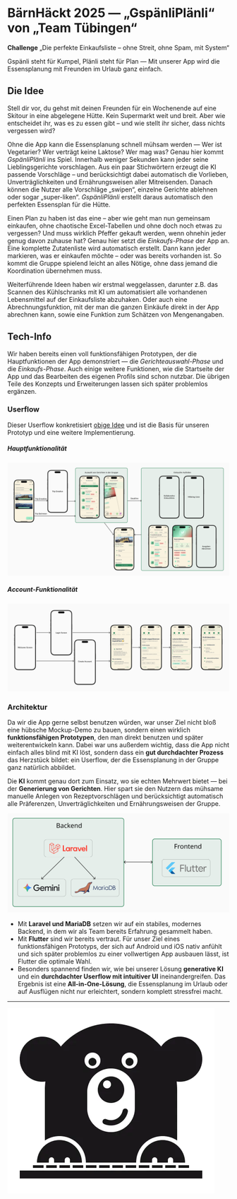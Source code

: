BärnHäckt 2025 — „GspänliPlänli“ von „Team Tübingen“
====================================================

**Challenge** „Die perfekte Einkaufsliste – ohne Streit, ohne Spam, mit System“

Gspänli steht für Kumpel, Plänli steht für Plan — Mit unserer App wird die Essensplanung mit Freunden im Urlaub ganz einfach.


## Die Idee

Stell dir vor, du gehst mit deinen Freunden für ein Wochenende auf eine Skitour in eine abgelegene Hütte. Kein Supermarkt weit und breit. Aber wie entscheidet ihr, was es zu essen gibt – und wie stellt ihr sicher, dass nichts vergessen wird?

Ohne die App kann die Essensplanung schnell mühsam werden — Wer ist Vegetarier? Wer verträgt keine Laktose? Wer mag was? Genau hier kommt *GspänliPlänli* ins Spiel. Innerhalb weniger Sekunden kann jeder seine Lieblingsgerichte vorschlagen. Aus ein paar Stichwörtern erzeugt die KI passende Vorschläge – und berücksichtigt dabei automatisch die Vorlieben, Unverträglichkeiten und Ernährungsweisen aller Mitreisenden.
Danach können die Nutzer alle Vorschläge „swipen“, einzelne Gerichte ablehnen oder sogar „super-liken“. *GspänliPlänli* erstellt daraus automatisch den perfekten Essensplan für die Hütte.

Einen Plan zu haben ist das eine – aber wie geht man nun gemeinsam einkaufen, ohne chaotische Excel-Tabellen und ohne doch noch etwas zu vergessen? Und muss wirklich Pfeffer gekauft werden, wenn ohnehin jeder genug davon zuhause hat? Genau hier setzt die *Einkaufs-Phase* der App an. Eine komplette Zutatenliste wird automatisch erstellt. Dann kann jeder markieren, was er einkaufen möchte – oder was bereits vorhanden ist. So kommt die Gruppe spielend leicht an alles Nötige, ohne dass jemand die Koordination übernehmen muss.

Weiterführende Ideen haben wir erstmal weggelassen, darunter z.B. das Scannen des Kühlschranks mit KI um automatisiert alle vorhandenen Lebensmittel auf der Einkaufsliste abzuhaken. Oder auch eine Abrechnungsfunktion, mit der man die ganzen Einkäufe direkt in der App abrechnen kann, sowie eine Funktion zum Schätzen von Mengenangaben.


## Tech-Info

Wir haben bereits einen voll funktionsfähigen Prototypen, der die Hauptfunktionen der App demonstriert — die *Gerichteauswahl-Phase* und die *Einkaufs-Phase*. Auch einige weitere Funktionen, wie die Startseite der App und das Bearbeiten des eigenen Profils sind schon nutzbar. Die übrigen Teile des Konzepts und Erweiterungen lassen sich später problemlos ergänzen.

### Userflow
Dieser Userflow konkretisiert [obige Idee](#die-idee) und ist die Basis für unseren Prototyp und eine weitere Implementierung.

##### Hauptfunktionalität
![Hauptfunktionalität Userflow](/documentation-assets/Main-Flow.png)

##### Account-Funktionalität
![Account-Funktionalität Userflow](/documentation-assets/Account-Flow.png)

### Architektur
Da wir die App gerne selbst benutzen würden, war unser Ziel nicht bloß eine hübsche Mockup-Demo zu bauen, sondern einen wirklich **funktionsfähigen Prototypen**, den man direkt benutzen und später weiterentwickeln kann. Dabei war uns außerdem wichtig, dass die App nicht einfach alles blind mit KI löst, sondern dass ein **gut durchdachter Prozess** das Herzstück bildet: ein Userflow, der die Essensplanung in der Gruppe ganz natürlich abbildet.

Die **KI** kommt genau dort zum Einsatz, wo sie echten Mehrwert bietet — bei der **Generierung von Gerichten**. Hier spart sie den Nutzern das mühsame manuelle Anlegen von Rezeptvorschlägen und berücksichtigt automatisch alle Präferenzen, Unverträglichkeiten und Ernährungsweisen der Gruppe.

![Architektur](/documentation-assets/Architecture.svg)
- Mit **Laravel und MariaDB** setzen wir auf ein stabiles, modernes Backend, in dem wir als Team bereits Erfahrung gesammelt haben.
- Mit **Flutter** sind wir bereits vertraut. Für unser Ziel eines funktionsfähigen Prototyps, der sich auf Android und iOS nativ anfühlt und sich später problemlos zu einer vollwertigen App ausbauen lässt, ist Flutter die optimale Wahl.
- Besonders spannend finden wir, wie bei unserer Lösung **generative KI** und ein **durchdachter Userflow mit intuitiver UI** ineinandergreifen. Das Ergebnis ist eine **All-in-One-Lösung**, die Essensplanung im Urlaub oder auf Ausflügen nicht nur erleichtert, sondern komplett stressfrei macht.


---------------------
![Bär](documentation-assets/bernhackt.webp)
